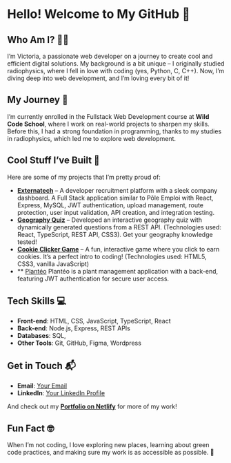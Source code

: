 # Hello! Welcome to My GitHub 🎉

## Who Am I? 👩‍💻
I’m Victoria, a passionate web developer on a journey to create cool and efficient digital solutions. 
My background is a bit unique – I originally studied radiophysics, where I fell in love with coding (yes, Python, C, C++). 
Now, I’m diving deep into web development, and I’m loving every bit of it!

## My Journey 🌱
I’m currently enrolled in the Fullstack Web Development course at **Wild Code School**, where I work on real-world projects to sharpen my skills. 
Before this, I had a strong foundation in programming, thanks to my studies in radiophysics, which led me to explore web development.

## Cool Stuff I’ve Built 🚀
Here are some of my projects that I’m pretty proud of:

- **[Externatech](https://github.com/Victoria-31/Externatech)** – A developer recruitment platform with a sleek company dashboard.
  A Full Stack application similar to Pôle Emploi with React, Express, MySQL, JWT authentication, upload management, route protection, user input validation, API creation, and integration testing.
- **[Geography Quiz](https://victoria-31.github.io/QuizGeo)** – Developed an interactive geography quiz with dynamically generated questions from a REST API. (Technologies used: React, TypeScript, REST API, CSS3).
  Get your geography knowledge tested!
- **[Cookie Clicker Game](https://victoria-31.github.io/Projet1)** – A fun, interactive game where you click to earn cookies.
  It’s a perfect intro to coding! (Technologies used: HTML5, CSS3, vanilla JavaScript)
- ** [Plantéo](https://github.com/Victoria-31/planteo) Plantéo is a plant management application with a back-end, featuring JWT authentication for secure user access.

## Tech Skills 💻
- **Front-end**: HTML, CSS, JavaScript, TypeScript, React
- **Back-end**: Node.js, Express, REST APIs
- **Databases**: SQL, 
- **Other Tools**: Git, GitHub, Figma, Wordpress

## Get in Touch 📬
- **Email**: [Your Email](mailto:victoriafonteny@live.fr)
- **LinkedIn**: [Your LinkedIn Profile](https://www.linkedin.com/in/victoria-fonteny/)

And check out my **[Portfolio on Netlify](https://victoriafonteny.netlify.app)** for more of my work!

## Fun Fact 🤓
When I’m not coding, I love exploring new places, learning about green code practices, and making sure my work is as accessible as possible. 🌱
